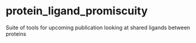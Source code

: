 # protein_ligand_promiscuity
Suite of tools for upcoming publication looking at shared ligands between proteins
